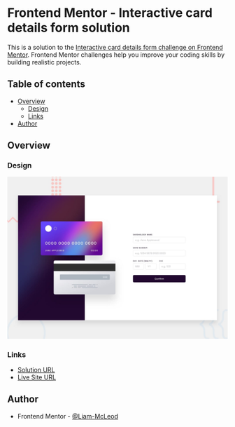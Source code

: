 # Frontend Mentor - Interactive card details form solution

This is a solution to the [Interactive card details form challenge on Frontend Mentor](https://www.frontendmentor.io/challenges/interactive-card-details-form-XpS8cKZDWw). Frontend Mentor challenges help you improve your coding skills by building realistic projects. 

## Table of contents

- [Overview](#overview)
  - [Design](#design)
  - [Links](#links)
- [Author](#author)

## Overview

### Design

![Design preview for the Age calculator app coding challenge](./design/desktop-preview.jpg)

### Links

-  [Solution URL](https://www.frontendmentor.io/solutions/interactive-card-details-WcVLLUxtX7)
-  [Live Site URL](https://liam-mcleod.github.io/interactive-card-details-form-main/)

## Author
- Frontend Mentor - [@Liam-McLeod](https://www.frontendmentor.io/profile/Liam-McLeod)